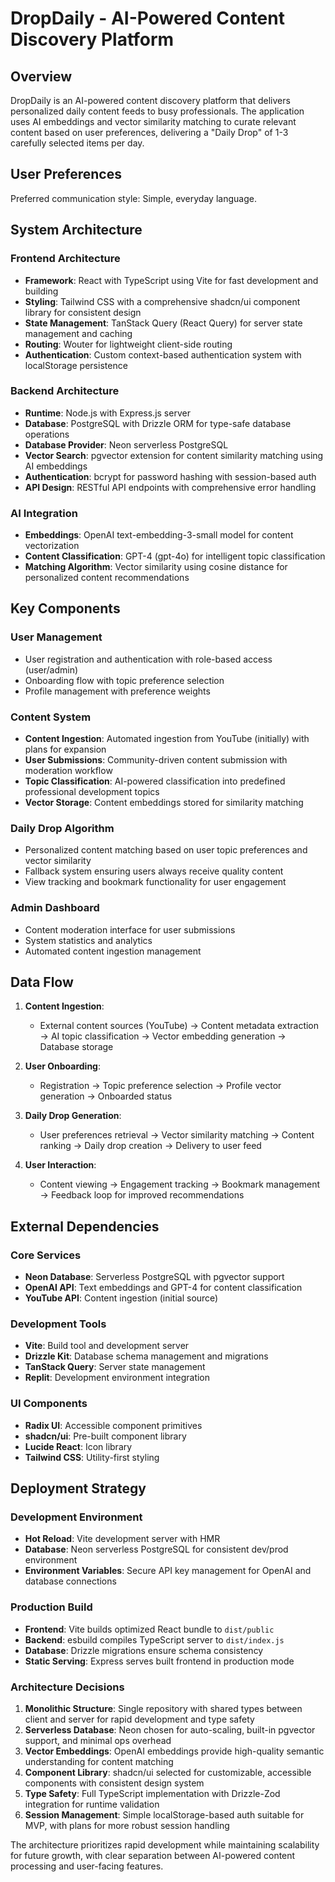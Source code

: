 # DropDaily - AI-Powered Content Discovery Platform

## Overview

DropDaily is an AI-powered content discovery platform that delivers personalized daily content feeds to busy professionals. The application uses AI embeddings and vector similarity matching to curate relevant content based on user preferences, delivering a "Daily Drop" of 1-3 carefully selected items per day.

## User Preferences

Preferred communication style: Simple, everyday language.

## System Architecture

### Frontend Architecture
- **Framework**: React with TypeScript using Vite for fast development and building
- **Styling**: Tailwind CSS with a comprehensive shadcn/ui component library for consistent design
- **State Management**: TanStack Query (React Query) for server state management and caching
- **Routing**: Wouter for lightweight client-side routing
- **Authentication**: Custom context-based authentication system with localStorage persistence

### Backend Architecture
- **Runtime**: Node.js with Express.js server
- **Database**: PostgreSQL with Drizzle ORM for type-safe database operations
- **Database Provider**: Neon serverless PostgreSQL
- **Vector Search**: pgvector extension for content similarity matching using AI embeddings
- **Authentication**: bcrypt for password hashing with session-based auth
- **API Design**: RESTful API endpoints with comprehensive error handling

### AI Integration
- **Embeddings**: OpenAI text-embedding-3-small model for content vectorization
- **Content Classification**: GPT-4 (gpt-4o) for intelligent topic classification
- **Matching Algorithm**: Vector similarity using cosine distance for personalized content recommendations

## Key Components

### User Management
- User registration and authentication with role-based access (user/admin)
- Onboarding flow with topic preference selection
- Profile management with preference weights

### Content System
- **Content Ingestion**: Automated ingestion from YouTube (initially) with plans for expansion
- **User Submissions**: Community-driven content submission with moderation workflow
- **Topic Classification**: AI-powered classification into predefined professional development topics
- **Vector Storage**: Content embeddings stored for similarity matching

### Daily Drop Algorithm
- Personalized content matching based on user topic preferences and vector similarity
- Fallback system ensuring users always receive quality content
- View tracking and bookmark functionality for user engagement

### Admin Dashboard
- Content moderation interface for user submissions
- System statistics and analytics
- Automated content ingestion management

## Data Flow

1. **Content Ingestion**:
   - External content sources (YouTube) → Content metadata extraction → AI topic classification → Vector embedding generation → Database storage

2. **User Onboarding**:
   - Registration → Topic preference selection → Profile vector generation → Onboarded status

3. **Daily Drop Generation**:
   - User preferences retrieval → Vector similarity matching → Content ranking → Daily drop creation → Delivery to user feed

4. **User Interaction**:
   - Content viewing → Engagement tracking → Bookmark management → Feedback loop for improved recommendations

## External Dependencies

### Core Services
- **Neon Database**: Serverless PostgreSQL with pgvector support
- **OpenAI API**: Text embeddings and GPT-4 for content classification
- **YouTube API**: Content ingestion (initial source)

### Development Tools
- **Vite**: Build tool and development server
- **Drizzle Kit**: Database schema management and migrations
- **TanStack Query**: Server state management
- **Replit**: Development environment integration

### UI Components
- **Radix UI**: Accessible component primitives
- **shadcn/ui**: Pre-built component library
- **Lucide React**: Icon library
- **Tailwind CSS**: Utility-first styling

## Deployment Strategy

### Development Environment
- **Hot Reload**: Vite development server with HMR
- **Database**: Neon serverless PostgreSQL for consistent dev/prod environment
- **Environment Variables**: Secure API key management for OpenAI and database connections

### Production Build
- **Frontend**: Vite builds optimized React bundle to `dist/public`
- **Backend**: esbuild compiles TypeScript server to `dist/index.js`
- **Database**: Drizzle migrations ensure schema consistency
- **Static Serving**: Express serves built frontend in production mode

### Architecture Decisions

1. **Monolithic Structure**: Single repository with shared types between client and server for rapid development and type safety
2. **Serverless Database**: Neon chosen for auto-scaling, built-in pgvector support, and minimal ops overhead
3. **Vector Embeddings**: OpenAI embeddings provide high-quality semantic understanding for content matching
4. **Component Library**: shadcn/ui selected for customizable, accessible components with consistent design system
5. **Type Safety**: Full TypeScript implementation with Drizzle-Zod integration for runtime validation
6. **Session Management**: Simple localStorage-based auth suitable for MVP, with plans for more robust session handling

The architecture prioritizes rapid development while maintaining scalability for future growth, with clear separation between AI-powered content processing and user-facing features.